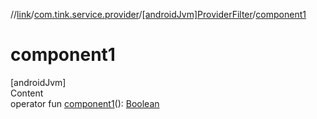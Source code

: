 //[link](../../index.md)/[com.tink.service.provider](../index.md)/[[androidJvm]ProviderFilter](index.md)/[component1](component1.md)



# component1  
[androidJvm]  
Content  
operator fun [component1](component1.md)(): [Boolean](https://kotlinlang.org/api/latest/jvm/stdlib/kotlin/-boolean/index.html)  



